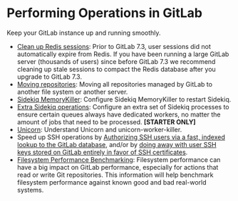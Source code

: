 # Performing Operations in GitLab

Keep your GitLab instance up and running smoothly.

- [Clean up Redis sessions](cleaning_up_redis_sessions.md): Prior to GitLab 7.3,
user sessions did not automatically expire from Redis. If
you have been running a large GitLab server (thousands of users) since before
GitLab 7.3 we recommend cleaning up stale sessions to compact the Redis
database after you upgrade to GitLab 7.3.
- [Moving repositories](moving_repositories.md): Moving all repositories managed
by GitLab to another file system or another server.
- [Sidekiq MemoryKiller](sidekiq_memory_killer.md): Configure Sidekiq MemoryKiller
to restart Sidekiq.
- [Extra Sidekiq operations](extra_sidekiq_processes.md): Configure an extra set of Sidekiq processes to ensure certain queues always have dedicated workers, no matter the amount of jobs that need to be processed. **[STARTER ONLY]**
- [Unicorn](unicorn.md): Understand Unicorn and unicorn-worker-killer.
- Speed up SSH operations by [Authorizing SSH users via a fast,
indexed lookup to the GitLab database](fast_ssh_key_lookup.md), and/or
by [doing away with user SSH keys stored on GitLab entirely in favor
of SSH certificates](ssh_certificates.md).
- [Filesystem Performance Benchmarking](filesystem_benchmarking.md): Filesystem
performance can have a big impact on GitLab performance, especially for actions
that read or write Git repositories. This information will help benchmark
filesystem performance against known good and bad real-world systems.
